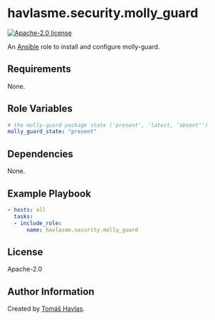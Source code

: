 havlasme.security.molly_guard
=============================

[![Apache-2.0 license][license-image]][license-link]

An [Ansible](https://www.ansible.com/) role to install and configure molly-guard.


Requirements
------------

None.


Role Variables
--------------

```yaml
# the molly-guard package state ('present', 'latest, 'absent'')
molly_guard_state: "present"
```


Dependencies
------------

None.


Example Playbook
----------------

```yaml
- hosts: all
  tasks:
  - include_role:
      name: havlasme.security.molly_guard
```


License
-------

Apache-2.0


Author Information
------------------

Created by [Tomáš Havlas](https://havlas.me/).

[license-image]: https://img.shields.io/badge/license-Apache2.0-blue.svg?style=flat-square
[license-link]: ../../LICENSE
